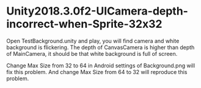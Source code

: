 # Unity2018.3.0f2-UICamera-depth-incorrect-when-Sprite-32x32

Open TestBackground.unity and play, you will find camera and white
background is flickering.
The depth of CanvasCamera is higher than depth of MainCamera, it should
be that white background is full of screen.

Change Max Size from 32 to 64 in Android settings of Background.png will
fix this problem. And change Max Size from 64 to 32 will reproduce this
problem.

